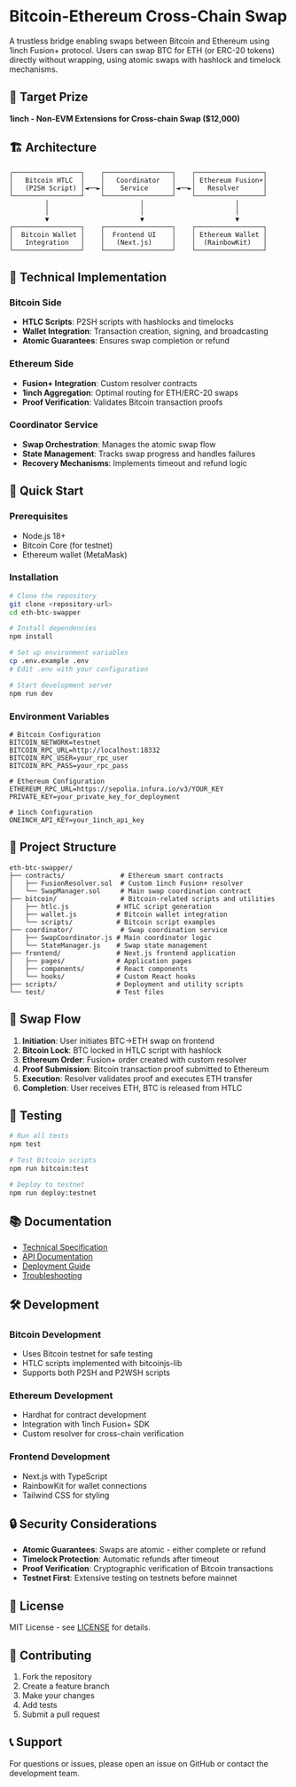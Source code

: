 # Bitcoin-Ethereum Cross-Chain Swap

A trustless bridge enabling swaps between Bitcoin and Ethereum using 1inch Fusion+ protocol. Users can swap BTC for ETH (or ERC-20 tokens) directly without wrapping, using atomic swaps with hashlock and timelock mechanisms.

## 🎯 Target Prize
**1inch - Non-EVM Extensions for Cross-chain Swap ($12,000)**

## 🏗️ Architecture

```
┌─────────────────┐    ┌─────────────────┐    ┌─────────────────┐
│   Bitcoin HTLC  │    │   Coordinator   │    │ Ethereum Fusion+│
│   (P2SH Script) │◄──►│    Service      │◄──►│   Resolver      │
└─────────────────┘    └─────────────────┘    └─────────────────┘
         │                       │                       │
         │                       │                       │
         ▼                       ▼                       ▼
┌─────────────────┐    ┌─────────────────┐    ┌─────────────────┐
│  Bitcoin Wallet │    │  Frontend UI    │    │ Ethereum Wallet │
│   Integration   │    │   (Next.js)     │    │  (RainbowKit)   │
└─────────────────┘    └─────────────────┘    └─────────────────┘
```

## 🔧 Technical Implementation

### Bitcoin Side
- **HTLC Scripts**: P2SH scripts with hashlocks and timelocks
- **Wallet Integration**: Transaction creation, signing, and broadcasting
- **Atomic Guarantees**: Ensures swap completion or refund

### Ethereum Side
- **Fusion+ Integration**: Custom resolver contracts
- **1inch Aggregation**: Optimal routing for ETH/ERC-20 swaps
- **Proof Verification**: Validates Bitcoin transaction proofs

### Coordinator Service
- **Swap Orchestration**: Manages the atomic swap flow
- **State Management**: Tracks swap progress and handles failures
- **Recovery Mechanisms**: Implements timeout and refund logic

## 🚀 Quick Start

### Prerequisites
- Node.js 18+
- Bitcoin Core (for testnet)
- Ethereum wallet (MetaMask)

### Installation

```bash
# Clone the repository
git clone <repository-url>
cd eth-btc-swapper

# Install dependencies
npm install

# Set up environment variables
cp .env.example .env
# Edit .env with your configuration

# Start development server
npm run dev
```

### Environment Variables

```env
# Bitcoin Configuration
BITCOIN_NETWORK=testnet
BITCOIN_RPC_URL=http://localhost:18332
BITCOIN_RPC_USER=your_rpc_user
BITCOIN_RPC_PASS=your_rpc_pass

# Ethereum Configuration
ETHEREUM_RPC_URL=https://sepolia.infura.io/v3/YOUR_KEY
PRIVATE_KEY=your_private_key_for_deployment

# 1inch Configuration
ONEINCH_API_KEY=your_1inch_api_key
```

## 📁 Project Structure

```
eth-btc-swapper/
├── contracts/              # Ethereum smart contracts
│   ├── FusionResolver.sol  # Custom 1inch Fusion+ resolver
│   └── SwapManager.sol     # Main swap coordination contract
├── bitcoin/                # Bitcoin-related scripts and utilities
│   ├── htlc.js            # HTLC script generation
│   ├── wallet.js          # Bitcoin wallet integration
│   └── scripts/           # Bitcoin script examples
├── coordinator/            # Swap coordination service
│   ├── SwapCoordinator.js # Main coordinator logic
│   └── StateManager.js    # Swap state management
├── frontend/              # Next.js frontend application
│   ├── pages/             # Application pages
│   ├── components/        # React components
│   └── hooks/             # Custom React hooks
├── scripts/               # Deployment and utility scripts
└── test/                  # Test files
```

## 🔄 Swap Flow

1. **Initiation**: User initiates BTC→ETH swap on frontend
2. **Bitcoin Lock**: BTC locked in HTLC script with hashlock
3. **Ethereum Order**: Fusion+ order created with custom resolver
4. **Proof Submission**: Bitcoin transaction proof submitted to Ethereum
5. **Execution**: Resolver validates proof and executes ETH transfer
6. **Completion**: User receives ETH, BTC is released from HTLC

## 🧪 Testing

```bash
# Run all tests
npm test

# Test Bitcoin scripts
npm run bitcoin:test

# Deploy to testnet
npm run deploy:testnet
```

## 📚 Documentation

- [Technical Specification](./docs/technical-spec.md)
- [API Documentation](./docs/api.md)
- [Deployment Guide](./docs/deployment.md)
- [Troubleshooting](./docs/troubleshooting.md)

## 🛠️ Development

### Bitcoin Development
- Uses Bitcoin testnet for safe testing
- HTLC scripts implemented with bitcoinjs-lib
- Supports both P2SH and P2WSH scripts

### Ethereum Development
- Hardhat for contract development
- Integration with 1inch Fusion+ SDK
- Custom resolver for cross-chain verification

### Frontend Development
- Next.js with TypeScript
- RainbowKit for wallet connections
- Tailwind CSS for styling

## 🔒 Security Considerations

- **Atomic Guarantees**: Swaps are atomic - either complete or refund
- **Timelock Protection**: Automatic refunds after timeout
- **Proof Verification**: Cryptographic verification of Bitcoin transactions
- **Testnet First**: Extensive testing on testnets before mainnet

## 📄 License

MIT License - see [LICENSE](./LICENSE) for details.

## 🤝 Contributing

1. Fork the repository
2. Create a feature branch
3. Make your changes
4. Add tests
5. Submit a pull request

## 📞 Support

For questions or issues, please open an issue on GitHub or contact the development team. 